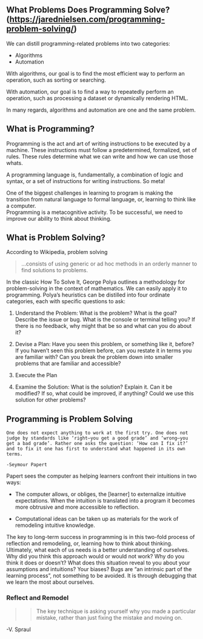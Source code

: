 ## What Problems Does Programming Solve? (https://jarednielsen.com/programming-problem-solving/)

We can distill programming-related problems into two categories:
- Algorithms
- Automation

With algorithms, our goal is to find the most efficient way to perform an operation, such as sorting or searching. 

With automation, our goal is to find a way to repeatedly perform an operation, such as processing a dataset or dynamically rendering HTML.

In many regards, algorithms and automation are one and the same problem.

## What is Programming?

Programming is the act and art of writing instructions to be executed by a machine. These instructions must follow a predetermined, formalized, set of rules. These rules determine what we can write and how we can use those whats. 

A programming language is, fundamentally, a combination of logic and syntax, or a set of instructions for writing instructions. So meta!

One of the biggest challenges in learning to program is making the transition from natural language to formal language, or, learning to think like a computer. <br>
Programming is a metacognitive activity. To be successful, we need to improve our ability to think about thinking.

## What is Problem Solving?

According to Wikipedia, problem solving
> …consists of using generic or ad hoc methods in an orderly manner to find solutions to problems.


In the classic How To Solve It, George Polya outlines a methodology for problem-solving in the context of mathematics. We can easily apply it to programming. Polya’s heuristics can be distilled into four ordinate categories, each with specific questions to ask:

1. Understand the Problem: What is the problem? What is the goal? Describe the issue or bug. What is the console or terminal telling you? If there is no feedback, why might that be so and what can you do about it?

2. Devise a Plan: Have you seen this problem, or something like it, before? If you haven’t seen this problem before, can you restate it in terms you are familiar with? Can you break the problem down into smaller problems that are familiar and accessible?

3. Execute the Plan

4. Examine the Solution: What is the solution? Explain it. Can it be modified? If so, what could be improved, if anything? Could we use this solution for other problems?

## Programming is Problem Solving

    One does not expect anything to work at the first try. One does not judge by standards like ‘right—you get a good grade’ and ‘wrong—you get a bad grade’. Rather one asks the question: ‘How can I fix it?’ and to fix it one has first to understand what happened in its own terms.

    -Seymour Papert

Papert sees the computer as helping learners confront their intuitions in two ways:

- The computer allows, or obliges, the [learner] to externalize intuitive expectations. When the intuition is translated into a program it becomes more obtrusive and more accessible to reflection.

- Computational ideas can be taken up as materials for the work of remodeling intuitive knowledge.

The key to long-term success in programming is in this two-fold process of reflection and remodeling, or, learning how to think about thinking. Ultimately, what each of us needs is a better understanding of ourselves. Why did you think this approach would or would not work? Why do you think it does or doesn’t? What does this situation reveal to you about your assumptions and intuitions? Your biases? Bugs are “an intrinsic part of the learning process”, not something to be avoided. It is through debugging that we learn the most about ourselves.

### Reflect and Remodel

>> The key technique is asking yourself why you made a particular mistake, rather than just fixing the mistake and moving on.

-V. Spraul